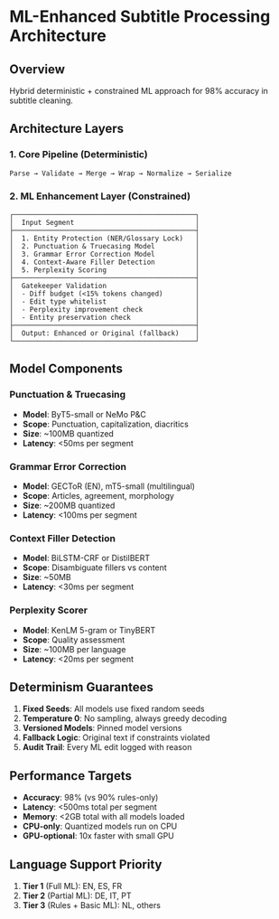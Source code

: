 # ML-Enhanced Subtitle Processing Architecture

## Overview
Hybrid deterministic + constrained ML approach for 98% accuracy in subtitle cleaning.

## Architecture Layers

### 1. Core Pipeline (Deterministic)
```
Parse → Validate → Merge → Wrap → Normalize → Serialize
```

### 2. ML Enhancement Layer (Constrained)
```
┌─────────────────────────────────────────────┐
│  Input Segment                              │
├─────────────────────────────────────────────┤
│  1. Entity Protection (NER/Glossary Lock)   │
│  2. Punctuation & Truecasing Model          │
│  3. Grammar Error Correction Model          │
│  4. Context-Aware Filler Detection          │
│  5. Perplexity Scoring                      │
├─────────────────────────────────────────────┤
│  Gatekeeper Validation                      │
│  - Diff budget (<15% tokens changed)        │
│  - Edit type whitelist                      │
│  - Perplexity improvement check             │
│  - Entity preservation check                │
├─────────────────────────────────────────────┤
│  Output: Enhanced or Original (fallback)    │
└─────────────────────────────────────────────┘
```

## Model Components

### Punctuation & Truecasing
- **Model**: ByT5-small or NeMo P&C
- **Scope**: Punctuation, capitalization, diacritics
- **Size**: ~100MB quantized
- **Latency**: <50ms per segment

### Grammar Error Correction
- **Model**: GECToR (EN), mT5-small (multilingual)
- **Scope**: Articles, agreement, morphology
- **Size**: ~200MB quantized
- **Latency**: <100ms per segment

### Context Filler Detection
- **Model**: BiLSTM-CRF or DistilBERT
- **Scope**: Disambiguate fillers vs content
- **Size**: ~50MB
- **Latency**: <30ms per segment

### Perplexity Scorer
- **Model**: KenLM 5-gram or TinyBERT
- **Scope**: Quality assessment
- **Size**: ~100MB per language
- **Latency**: <20ms per segment

## Determinism Guarantees

1. **Fixed Seeds**: All models use fixed random seeds
2. **Temperature 0**: No sampling, always greedy decoding
3. **Versioned Models**: Pinned model versions
4. **Fallback Logic**: Original text if constraints violated
5. **Audit Trail**: Every ML edit logged with reason

## Performance Targets

- **Accuracy**: 98% (vs 90% rules-only)
- **Latency**: <500ms total per segment
- **Memory**: <2GB total with all models loaded
- **CPU-only**: Quantized models run on CPU
- **GPU-optional**: 10x faster with small GPU

## Language Support Priority

1. **Tier 1** (Full ML): EN, ES, FR
2. **Tier 2** (Partial ML): DE, IT, PT
3. **Tier 3** (Rules + Basic ML): NL, others